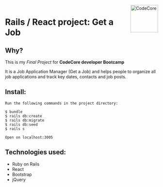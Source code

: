 <img align="right" width="90" height="90" src="https://avatars1.githubusercontent.com/u/6611839?s=200&v=4" alt="CodeCore">


# Rails / React project: Get a Job

## Why?

This is my *Final Project* for **CodeCore developer Bootcamp**

It is a Job Application Manager (Get a Job) and helps people to organize all job applications and track key dates, contacts and job posts.

## Install:
```
Run the following commands in the project directory:

$ bundle
$ rails db:create
$ rails db:migrate
$ rails db:seed
$ rails s

Open on localhost:3005
```

## Technologies used:
- Ruby on Rails
- React
- Bootstrap
- jQuery
